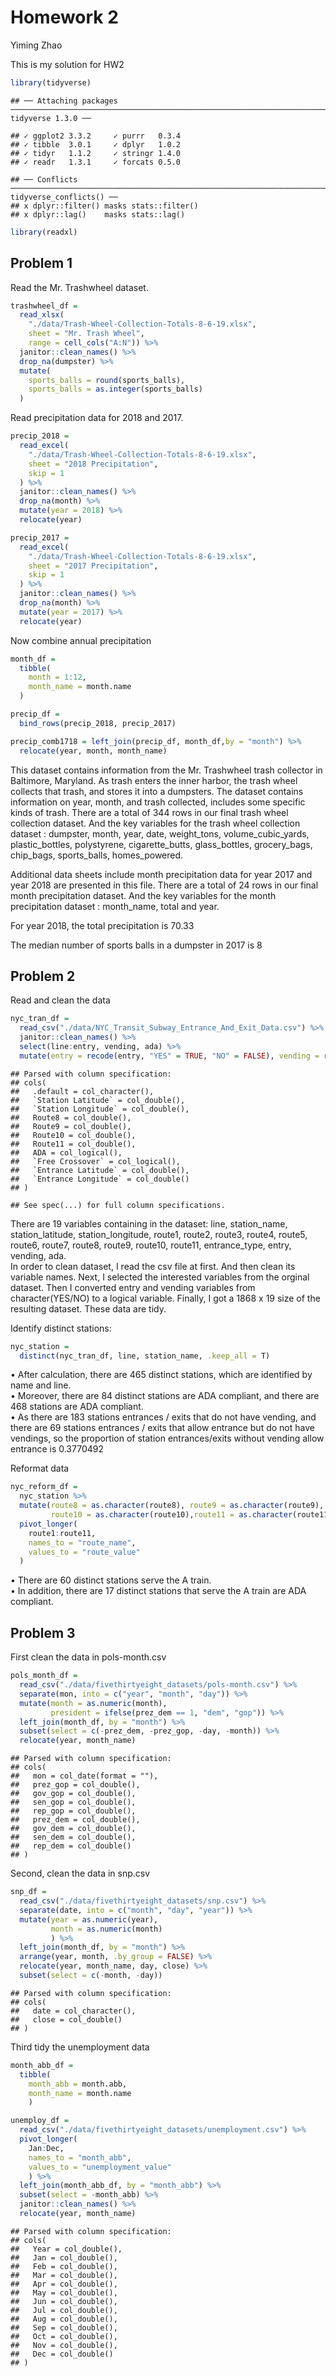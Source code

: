 Homework 2
================
Yiming Zhao

This is my solution for HW2

``` r
library(tidyverse)
```

    ## ── Attaching packages ────────────────────────────────────────────────────────────────────────────────── tidyverse 1.3.0 ──

    ## ✓ ggplot2 3.3.2     ✓ purrr   0.3.4
    ## ✓ tibble  3.0.1     ✓ dplyr   1.0.2
    ## ✓ tidyr   1.1.2     ✓ stringr 1.4.0
    ## ✓ readr   1.3.1     ✓ forcats 0.5.0

    ## ── Conflicts ───────────────────────────────────────────────────────────────────────────────────── tidyverse_conflicts() ──
    ## x dplyr::filter() masks stats::filter()
    ## x dplyr::lag()    masks stats::lag()

``` r
library(readxl)
```

## Problem 1

Read the Mr. Trashwheel dataset.

``` r
trashwheel_df = 
  read_xlsx(
    "./data/Trash-Wheel-Collection-Totals-8-6-19.xlsx",
    sheet = "Mr. Trash Wheel",
    range = cell_cols("A:N")) %>% 
  janitor::clean_names() %>% 
  drop_na(dumpster) %>% 
  mutate(
    sports_balls = round(sports_balls),
    sports_balls = as.integer(sports_balls)
  )
```

Read precipitation data for 2018 and 2017.

``` r
precip_2018 = 
  read_excel(
    "./data/Trash-Wheel-Collection-Totals-8-6-19.xlsx",
    sheet = "2018 Precipitation",
    skip = 1
  ) %>% 
  janitor::clean_names() %>% 
  drop_na(month) %>% 
  mutate(year = 2018) %>% 
  relocate(year)

precip_2017 = 
  read_excel(
    "./data/Trash-Wheel-Collection-Totals-8-6-19.xlsx",
    sheet = "2017 Precipitation",
    skip = 1
  ) %>% 
  janitor::clean_names() %>% 
  drop_na(month) %>% 
  mutate(year = 2017) %>% 
  relocate(year)
```

Now combine annual precipitation

``` r
month_df = 
  tibble(
    month = 1:12,
    month_name = month.name
  )

precip_df = 
  bind_rows(precip_2018, precip_2017) 

precip_comb1718 = left_join(precip_df, month_df,by = "month") %>% 
  relocate(year, month, month_name)
```

This dataset contains information from the Mr. Trashwheel trash
collector in Baltimore, Maryland. As trash enters the inner harbor, the
trash wheel collects that trash, and stores it into a dumpsters. The
dataset contains information on year, month, and trash collected,
includes some specific kinds of trash. There are a total of 344 rows in
our final trash wheel collection dataset. And the key variables for the
trash wheel collection dataset : dumpster, month, year, date,
weight\_tons, volume\_cubic\_yards, plastic\_bottles, polystyrene,
cigarette\_butts, glass\_bottles, grocery\_bags, chip\_bags,
sports\_balls, homes\_powered.

Additional data sheets include month precipitation data for year 2017
and year 2018 are presented in this file. There are a total of 24 rows
in our final month precipitation dataset. And the key variables for the
month precipitation dataset : month\_name, total and year.

For year 2018, the total precipitation is 70.33

The median number of sports balls in a dumpster in 2017 is 8

## Problem 2

Read and clean the data

``` r
nyc_tran_df = 
  read_csv("./data/NYC_Transit_Subway_Entrance_And_Exit_Data.csv") %>% 
  janitor::clean_names() %>% 
  select(line:entry, vending, ada) %>% 
  mutate(entry = recode(entry, "YES" = TRUE, "NO" = FALSE), vending = recode(vending, "YES" = TRUE, "NO" = FALSE))
```

    ## Parsed with column specification:
    ## cols(
    ##   .default = col_character(),
    ##   `Station Latitude` = col_double(),
    ##   `Station Longitude` = col_double(),
    ##   Route8 = col_double(),
    ##   Route9 = col_double(),
    ##   Route10 = col_double(),
    ##   Route11 = col_double(),
    ##   ADA = col_logical(),
    ##   `Free Crossover` = col_logical(),
    ##   `Entrance Latitude` = col_double(),
    ##   `Entrance Longitude` = col_double()
    ## )

    ## See spec(...) for full column specifications.

There are 19 variables containing in the dataset: line, station\_name,
station\_latitude, station\_longitude, route1, route2, route3, route4,
route5, route6, route7, route8, route9, route10, route11,
entrance\_type, entry, vending, ada.  
In order to clean dataset, I read the csv file at first. And then clean
its variable names. Next, I selected the interested variables from the
orginal dataset. Then I converted entry and vending variables from
character(YES/NO) to a logical variable. Finally, I got a 1868 x 19 size
of the resulting dataset. These data are tidy.

Identify distinct stations:

``` r
nyc_station = 
  distinct(nyc_tran_df, line, station_name, .keep_all = T)
```

• After calculation, there are 465 distinct stations, which are
identified by name and line.  
• Moreover, there are 84 distinct stations are ADA compliant, and there
are 468 stations are ADA compliant.  
• As there are 183 stations entrances / exits that do not have vending,
and there are 69 stations entrances / exits that allow entrance but do
not have vendings, so the proportion of station entrances/exits without
vending allow entrance is 0.3770492

Reformat data

``` r
nyc_reform_df = 
  nyc_station %>% 
  mutate(route8 = as.character(route8), route9 = as.character(route9), 
         route10 = as.character(route10),route11 = as.character(route11)) %>% 
  pivot_longer(
    route1:route11,
    names_to = "route_name",
    values_to = "route_value"
  )
```

• There are 60 distinct stations serve the A train.  
• In addition, there are 17 distinct stations that serve the A train are
ADA compliant.

## Problem 3

First clean the data in pols-month.csv

``` r
pols_month_df = 
  read_csv("./data/fivethirtyeight_datasets/pols-month.csv") %>% 
  separate(mon, into = c("year", "month", "day")) %>% 
  mutate(month = as.numeric(month),
         president = ifelse(prez_dem == 1, "dem", "gop")) %>% 
  left_join(month_df, by = "month") %>%
  subset(select = c(-prez_dem, -prez_gop, -day, -month)) %>% 
  relocate(year, month_name)
```

    ## Parsed with column specification:
    ## cols(
    ##   mon = col_date(format = ""),
    ##   prez_gop = col_double(),
    ##   gov_gop = col_double(),
    ##   sen_gop = col_double(),
    ##   rep_gop = col_double(),
    ##   prez_dem = col_double(),
    ##   gov_dem = col_double(),
    ##   sen_dem = col_double(),
    ##   rep_dem = col_double()
    ## )

Second, clean the data in snp.csv

``` r
snp_df = 
  read_csv("./data/fivethirtyeight_datasets/snp.csv") %>% 
  separate(date, into = c("month", "day", "year")) %>% 
  mutate(year = as.numeric(year),
         month = as.numeric(month)
         ) %>% 
  left_join(month_df, by = "month") %>% 
  arrange(year, month, .by_group = FALSE) %>% 
  relocate(year, month_name, day, close) %>% 
  subset(select = c(-month, -day))
```

    ## Parsed with column specification:
    ## cols(
    ##   date = col_character(),
    ##   close = col_double()
    ## )

Third tidy the unemployment data

``` r
month_abb_df = 
  tibble(
    month_abb = month.abb,
    month_name = month.name
    )

unemploy_df = 
  read_csv("./data/fivethirtyeight_datasets/unemployment.csv") %>%
  pivot_longer(
    Jan:Dec,
    names_to = "month_abb",
    values_to = "unemployment_value"
    ) %>% 
  left_join(month_abb_df, by = "month_abb") %>% 
  subset(select = -month_abb) %>% 
  janitor::clean_names() %>% 
  relocate(year, month_name)
```

    ## Parsed with column specification:
    ## cols(
    ##   Year = col_double(),
    ##   Jan = col_double(),
    ##   Feb = col_double(),
    ##   Mar = col_double(),
    ##   Apr = col_double(),
    ##   May = col_double(),
    ##   Jun = col_double(),
    ##   Jul = col_double(),
    ##   Aug = col_double(),
    ##   Sep = col_double(),
    ##   Oct = col_double(),
    ##   Nov = col_double(),
    ##   Dec = col_double()
    ## )
